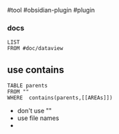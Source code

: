 #tool #obsidian-plugin #plugin 

### docs

```dataview
LIST
FROM #doc/dataview
```

## use contains

```
TABLE parents
FROM ""
WHERE  contains(parents,[[AREAs]])
```

- don't use ""
- use file names
- 

